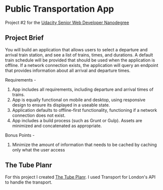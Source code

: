 # Public Transportation App

Project #2 for the [Udacity Senior Web Developer Nanodegree](https://www.udacity.com/course/senior-web-developer-nanodegree--nd802)

## Project Brief

You will build an application that allows users to select a departure and arrival train station, and see a list of trains, times, and durations. A default train schedule will be provided that should be used when the application is offline. If a network connection exists, the application will query an endpoint that provides information about all arrival and departure times.

Requirements -

1. App includes all requirements, including departure and arrival times of trains.
1. App is equally functional on mobile and desktop, using responsive design to ensure its displayed in a useable state.
1. Application defaults to offline-first functionality, functioning if a network connection does not exist.
1. App includes a build process (such as Grunt or Gulp). Assets are minimized and concatenated as appropriate.

Bonus Points -

1. Minimize the amount of information that needs to be cached by caching only what the user access


## The Tube Planr

For this project I created [The Tube Planr](https://tplanr.ire.codes). I used Transport for London's API to handle the transport.